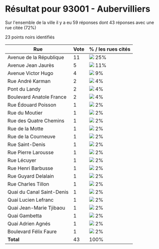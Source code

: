 # Résultat pour 93001 - Aubervilliers

Sur l'ensemble de la ville il y a eu 59 réponses dont 43 réponses avec une rue citée (72%)

23 points noirs identifiés

| Rue | Vote | % / les rues cités|
|-----|------|-------------------|
| Avenue de la République | 11 | <img src="../../img/bar_25.gif" />&nbsp;25%|
| Avenue Jean Jaurès | 5 | <img src="../../img/bar_11.gif" />&nbsp;11%|
| Avenue Victor Hugo | 4 | <img src="../../img/bar_9.gif" />&nbsp;9%|
| Rue André Karman | 2 | <img src="../../img/bar_4.gif" />&nbsp;4%|
| Pont du Landy | 2 | <img src="../../img/bar_4.gif" />&nbsp;4%|
| Boulevard Anatole France | 2 | <img src="../../img/bar_4.gif" />&nbsp;4%|
| Rue Édouard Poisson | 1 | <img src="../../img/bar_2.gif" />&nbsp;2%|
| Rue du Moutier | 1 | <img src="../../img/bar_2.gif" />&nbsp;2%|
| Rue des Quatre Chemins | 1 | <img src="../../img/bar_2.gif" />&nbsp;2%|
| Rue de la Motte | 1 | <img src="../../img/bar_2.gif" />&nbsp;2%|
| Rue de la Courneuve | 1 | <img src="../../img/bar_2.gif" />&nbsp;2%|
| Rue Saint-Denis | 1 | <img src="../../img/bar_2.gif" />&nbsp;2%|
| Rue Pierre Larousse | 1 | <img src="../../img/bar_2.gif" />&nbsp;2%|
| Rue Lécuyer | 1 | <img src="../../img/bar_2.gif" />&nbsp;2%|
| Rue Henri Barbusse | 1 | <img src="../../img/bar_2.gif" />&nbsp;2%|
| Rue Guyard Delalain | 1 | <img src="../../img/bar_2.gif" />&nbsp;2%|
| Rue Charles Tillon | 1 | <img src="../../img/bar_2.gif" />&nbsp;2%|
| Quai du Canal Saint-Denis | 1 | <img src="../../img/bar_2.gif" />&nbsp;2%|
| Quai Lucien Lefranc | 1 | <img src="../../img/bar_2.gif" />&nbsp;2%|
| Quai Jean-Marie Tjibaou | 1 | <img src="../../img/bar_2.gif" />&nbsp;2%|
| Quai Gambetta | 1 | <img src="../../img/bar_2.gif" />&nbsp;2%|
| Quai Adrien Agnés | 1 | <img src="../../img/bar_2.gif" />&nbsp;2%|
| Boulevard Félix Faure | 1 | <img src="../../img/bar_2.gif" />&nbsp;2%|
| **Total** | 43 | 100%|
